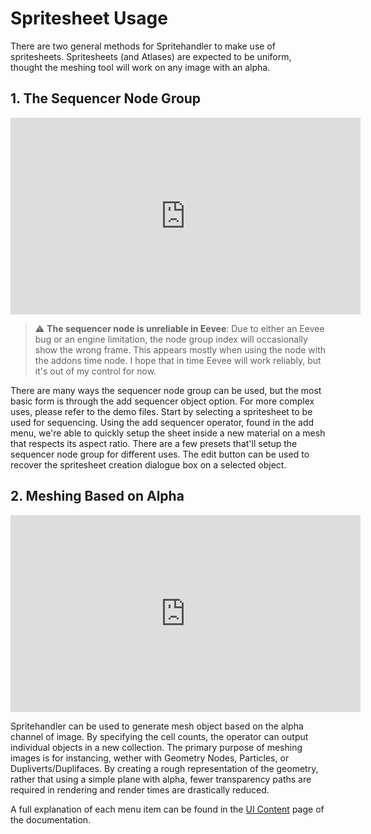 # Spritesheet Usage
There are two general methods for Spritehandler to make use of spritesheets.
Spritesheets (and Atlases) are expected to be uniform, thought the meshing tool will work on any image with an alpha.

## 1. The Sequencer Node Group
<iframe width="560" height="315" src="https://www.youtube.com/embed/nBFQu9EYY6o" title="YouTube video player" frameborder="0" allow="accelerometer; autoplay; clipboard-write; encrypted-media; gyroscope; picture-in-picture" allowfullscreen></iframe>

> :warning: **The sequencer node is unreliable in Eevee**: Due to either an Eevee bug or an engine limitation,
the node group index will occasionally show the wrong frame. This appears mostly when using the node with the
addons time node. I hope that in time Eevee will work reliably, but it's out of my control for now.

There are many ways the sequencer node group can be used, but the most basic form is through the add sequencer object option.
For more complex uses, please refer to the demo files.
Start by selecting a spritesheet to be used for sequencing.
Using the add sequencer operator, found in the add menu, we're able to quickly setup the sheet inside a new material on a mesh that respects its aspect ratio.
There are a few presets that'll setup the sequencer node group for different uses.
The edit button can be used to recover the spritesheet creation dialogue box on a selected object.


## 2. Meshing Based on Alpha
<iframe width="560" height="315" src="https://www.youtube.com/embed/H34BmO2plQ4" title="YouTube video player" frameborder="0" allow="accelerometer; autoplay; clipboard-write; encrypted-media; gyroscope; picture-in-picture" allowfullscreen></iframe>

Spritehandler can be used to generate mesh object based on the alpha channel of image.
By specifying the cell counts, the operator can output individual objects in a new collection.
The primary purpose of meshing images is for instancing, wether with Geometry Nodes, Particles, or Dupliverts/Duplifaces.
By creating a rough representation of the geometry, rather that using a simple plane with alpha, fewer transparency paths are required in rendering and render times are drastically reduced.

A full explanation of each menu item can be found in the [UI Content](ui_contents.md) page of the documentation.
